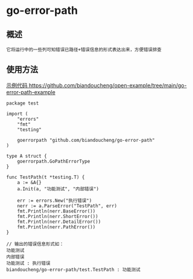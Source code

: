 # go-error-path

## 概述
```
它将运行中的一些列可知错误已路径+错误信息的形式表达出来，方便错误排查
```

## 使用方法
[示例代码 <https://github.com/biandoucheng/open-example/tree/main/go-error-path-example>](https://github.com/biandoucheng/open-example/tree/main/go-error-path-example)
```
package test

import (
	"errors"
	"fmt"
	"testing"

	goerrorpath "github.com/biandoucheng/go-error-path"
)

type A struct {
	goerrorpath.GoPathErrorType
}

func TestPath(t *testing.T) {
	a := &A{}
	a.Init(a, "功能测试", "内部错误")

	err := errors.New("执行错误")
	nerr := a.ParseError("TestPath", err)
	fmt.Println(nerr.BaseError())
	fmt.Println(nerr.ShortError())
	fmt.Println(nerr.DetailError())
	fmt.Println(nerr.PathError())
}

// 输出的错误信息形式如：
功能测试
内部错误
功能测试 : 执行错误
biandoucheng/go-error-path/test.TestPath : 功能测试
```